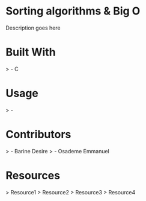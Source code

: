 <h1>Sorting algorithms & Big O</h1>
<p>Description goes here<p>
<h1>Built With</h1>
> - C
<h1>Usage</h1>
> - 
<h1>Contributors</h1>
> - Barine Desire
> - Osademe Emmanuel
<h1>Resources</h1>
> Resource1
> Resource2
> Resource3
> Resource4
